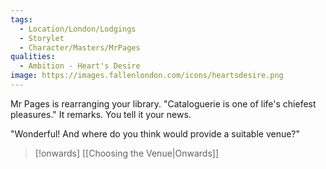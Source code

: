 ```yaml
---
tags:
  - Location/London/Lodgings
  - Storylet
  - Character/Masters/MrPages
qualities:
  - Ambition - Heart's Desire
image: https://images.fallenlondon.com/icons/heartsdesire.png
---
```

Mr Pages is rearranging your library. "Cataloguerie is one of life's chiefest pleasures." It remarks. You tell it your news.

"Wonderful! And where do you think would provide a suitable venue?"


> [!onwards] [[Choosing the Venue|Onwards]]
